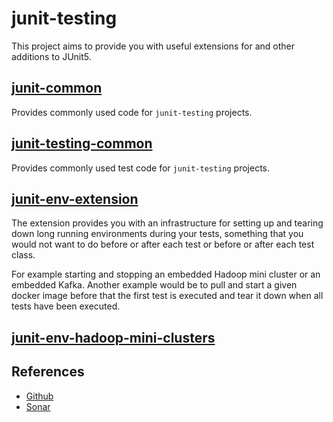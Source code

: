 # junit-testing

This project aims to provide you with useful extensions for and other additions to JUnit5.


## [junit-common](./junit-common)

Provides commonly used code for ``junit-testing`` projects.


## [junit-testing-common](./junit-testing-common)

Provides commonly used test code for ``junit-testing`` projects.


## [junit-env-extension](./junit-env-extension)

The extension provides you with an infrastructure for setting up and tearing down long
running environments during your tests, something that you would not want to do before
or after each test or before or after each test class.

For example starting and stopping an embedded Hadoop mini cluster or an embedded Kafka.
Another example would be to pull and start a given docker image before that the first
test is executed and tear it down when all tests have been executed.


## [junit-env-hadoop-mini-clusters](./junit-env-hadoop-mini-clusters)




## References

- [Github](https://github.com/coldrye-java/junit-testing)
- [Sonar](http://coldrye.eu:9000/dashboard?id=eu.coldrye.junit%3Ajunit-testing)
